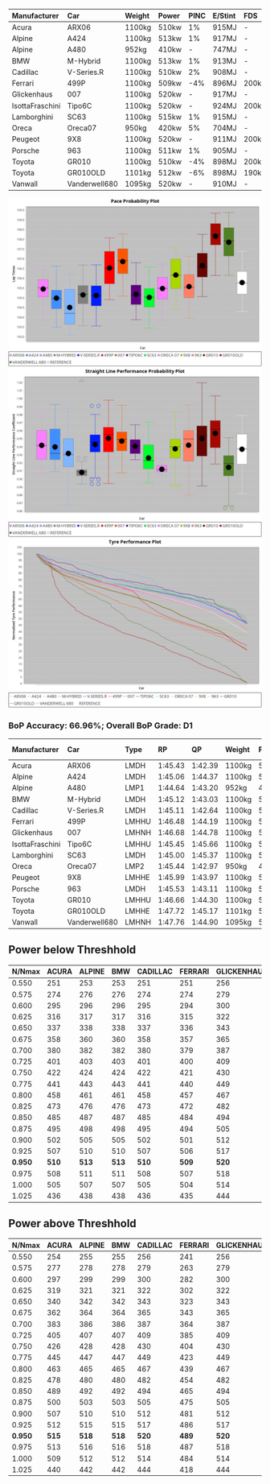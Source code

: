 |Manufacturer|Car|Weight|Power|PINC|E/Stint|FDS|
|:-|:-|:-|:-|:-|:-|:-|
|Acura|ARX06|1100kg|510kw|1%|915MJ|-|
|Alpine|A424|1100kg|513kw|1%|917MJ|-|
|Alpine|A480|952kg|410kw|-|747MJ|-|
|BMW|M-Hybrid|1100kg|513kw|1%|913MJ|-|
|Cadillac|V-Series.R|1100kg|510kw|2%|908MJ|-|
|Ferrari|499P|1100kg|509kw|-4%|896MJ|200kph|
|Glickenhaus|007|1100kg|520kw|-|917MJ|-|
|IsottaFraschini|Tipo6C|1100kg|520kw|-|924MJ|200kph|
|Lamborghini|SC63|1100kg|515kw|1%|915MJ|-|
|Oreca|Oreca07|950kg|420kw|5%|704MJ|-|
|Peugeot|9X8|1100kg|520kw|-|911MJ|200kph|
|Porsche|963|1100kg|511kw|1%|905MJ|-|
|Toyota|GR010|1100kg|510kw|-4%|898MJ|200kph|
|Toyota|GR010OLD|1101kg|512kw|-6%|898MJ|190kph|
|Vanwall|Vanderwell680|1095kg|520kw|-|910MJ|-|

![PACECHART](./IMG/AUTO.png)
![STRAIGHTLINEPERFORMANCECHART](./IMG/AUTO_sp.png)
![TYREPERFORMANCECHART](./IMG/AUTO_tw.png)

### BoP Accuracy: 66.96%; Overall BoP Grade: D1
|Manufacturer|Car|Type|RP|QP|Weight|Power¹|Threshhold|PINC|Power²|E/Stint|AVG Vmax|FDS|RDLC|L/Stint|BOP-Grade|ModelAccuracy|ModelPoints|Match%|
|:-|:-|:-|:-|:-|:-|:-|:-|:-|:-|:-|:-|:-|:-|:-|:-|:-|:-|:-|
|Acura|ARX06|LMDH|1:45.43|1:42.39|1100kg|510kw|210.0kph|1%|515kw|915MJ|292.09kph|-|0.97|33|-D1|100.00%|995|66.79%|
|Alpine|A424|LMDH|1:45.06|1:44.37|1100kg|513kw|210.0kph|1%|518kw|917MJ|291.99kph|-|0.96|33|-D1|80.53%|517|68.78%|
|Alpine|A480|LMP1|1:44.64|1:43.20|952kg|410kw|210.0kph|-|410kw|747MJ|288.78kph|-|0.97|31|-E2|59.62%|840|53.85%|
|BMW|M-Hybrid|LMDH|1:45.12|1:43.03|1100kg|513kw|210.0kph|1%|518kw|913MJ|288.11kph|-|0.97|33|-D1|98.60%|1690|65.09%|
|Cadillac|V-Series.R|LMDH|1:45.11|1:42.64|1100kg|510kw|210.0kph|2%|520kw|908MJ|292.01kph|-|0.97|33|-D1|88.58%|2033|68.68%|
|Ferrari|499P|LMHHU|1:46.48|1:44.19|1100kg|509kw|210.0kph|-4%|489kw|896MJ|292.07kph|200kph|1.00|34|+B1|84.67%|2303|85.46%|
|Glickenhaus|007|LMHNH|1:46.68|1:44.78|1100kg|520kw|0.0kph|-|520kw|917MJ|293.37kph|-|0.90|33|+C2|96.64%|1639|74.61%|
|IsottaFraschini|Tipo6C|LMHHU|1:45.45|1:45.66|1100kg|520kw|210.0kph|-|520kw|924MJ|292.32kph|200kph|1.01|33|+B1|66.67%|96|89.15%|
|Lamborghini|SC63|LMDH|1:45.00|1:45.37|1100kg|515kw|210.0kph|1%|520kw|915MJ|289.98kph|-|0.99|33|-E1|96.77%|419|59.86%|
|Oreca|Oreca07|LMP2|1:45.44|1:42.97|950kg|420kw|210.0kph|5%|441kw|704MJ|289.03kph|-|0.94|31|-C2|100.00%|2206|73.17%|
|Peugeot|9X8|LMHHE|1:45.99|1:43.97|1100kg|520kw|210.0kph|-|520kw|911MJ|291.07kph|200kph|0.96|33|~A1|87.16%|2572|100.00%|
|Porsche|963|LMDH|1:45.53|1:43.11|1100kg|511kw|210.0kph|1%|516kw|905MJ|292.18kph|-|0.97|33|-B1|93.05%|5740|88.47%|
|Toyota|GR010|LMHHU|1:46.66|1:44.30|1100kg|510kw|210.0kph|-4%|490kw|898MJ|292.08kph|200kph|1.00|34|+D2|90.17%|3255|64.06%|
|Toyota|GR010OLD|LMHHE|1:47.72|1:45.17|1101kg|512kw|210.0kph|-6%|481kw|898MJ|292.68kph|190kph|0.99|34|+Ω1|85.24%|1322|25.98%|
|Vanwall|Vanderwell680|LMHNH|1:47.76|1:44.90|1095kg|520kw|0.0kph|-|520kw|910MJ|287.68kph|-|0.95|33|+Ω1|91.33%|611|20.49%|

## Power below Threshhold
|N/Nmax|ACURA|ALPINE|BMW|CADILLAC|FERRARI|GLICKENHAUS|ISOTTAFRASCHINI|LAMBORGHINI|ORECA|PEUGEOT|PORSCHE|TOYOTA|TOYOTA|VANWALL|​|RPM|A480|
|:-|:-|:-|:-|:-|:-|:-|:-|:-|:-|:-|:-|:-|:-|:-|:-|:-|:-|
|0.550|251|253|253|251|251|256|256|254|207|256|252|251|252|256|​|--|-|
|0.575|274|276|276|274|274|279|279|277|225|279|275|274|275|279|​|--|-|
|0.600|295|296|296|295|294|300|300|297|242|300|295|295|296|300|​|--|-|
|0.625|316|317|317|316|315|322|322|319|260|322|316|316|317|322|​|--|-|
|0.650|337|338|338|337|336|343|343|340|277|343|337|337|338|343|​|--|-|
|0.675|358|360|360|358|357|365|365|362|295|365|359|358|359|365|​|--|-|
|0.700|380|382|382|380|379|387|387|383|313|387|380|380|381|387|​|--|-|
|0.725|401|403|403|401|400|409|409|405|330|409|402|401|403|409|​|--|-|
|0.750|422|424|424|422|421|430|430|426|347|430|422|422|423|430|​|--|-|
|0.775|441|443|443|441|440|449|449|445|363|449|441|441|442|449|​|5000|241|
|0.800|458|461|461|458|457|467|467|463|377|467|459|458|460|467|​|5500|284|
|0.825|473|476|476|473|472|482|482|478|389|482|474|473|475|482|​|6000|318|
|0.850|485|487|487|485|484|494|494|489|400|494|485|485|486|494|​|6500|359|
|0.875|495|498|498|495|494|505|505|500|408|505|496|495|497|505|​|7000|401|
|0.900|502|505|505|502|501|512|512|507|413|512|503|502|504|512|​|7500|411|
|0.925|507|510|510|507|506|517|517|512|417|517|508|507|509|517|​|8000|407|
|**0.950**|**510**|**513**|**513**|**510**|**509**|**520**|**520**|**515**|**420**|**520**|**511**|**510**|**512**|**520**|**​**|**8500**|**410**|
|0.975|508|511|511|508|507|518|518|513|419|518|509|508|510|518|​|9000|205|
|1.000|505|507|507|505|504|514|514|509|415|514|505|505|506|514|​|--|-|
|1.025|436|438|438|436|435|444|444|440|358|444|436|436|437|444|​|--|-|

## Power above Threshhold
|N/Nmax|ACURA|ALPINE|BMW|CADILLAC|FERRARI|GLICKENHAUS|ISOTTAFRASCHINI|LAMBORGHINI|ORECA|PEUGEOT|PORSCHE|TOYOTA|TOYOTA|VANWALL|​|RPM|A480|
|:-|:-|:-|:-|:-|:-|:-|:-|:-|:-|:-|:-|:-|:-|:-|:-|:-|:-|
|0.550|254|255|255|256|241|256|256|256|217|256|254|241|237|256|​|--|-|
|0.575|277|278|278|279|263|279|279|279|236|279|277|264|259|279|​|--|-|
|0.600|297|299|299|300|282|300|300|300|255|300|298|283|278|300|​|--|-|
|0.625|319|321|321|322|302|322|322|322|273|322|319|303|298|322|​|--|-|
|0.650|340|342|342|343|323|343|343|343|291|343|340|324|318|343|​|--|-|
|0.675|362|364|364|365|343|365|365|365|310|365|362|344|338|365|​|--|-|
|0.700|383|386|386|387|364|387|387|387|328|387|384|365|359|387|​|--|-|
|0.725|405|407|407|409|385|409|409|409|347|409|406|386|379|409|​|--|-|
|0.750|426|428|428|430|404|430|430|430|364|430|427|405|398|430|​|--|-|
|0.775|445|447|447|449|423|449|449|449|381|449|446|424|416|449|​|5000|241|
|0.800|463|465|465|467|439|467|467|467|396|467|463|440|432|467|​|5500|284|
|0.825|478|480|480|482|454|482|482|482|409|482|478|455|446|482|​|6000|318|
|0.850|489|492|492|494|465|494|494|494|420|494|490|466|457|494|​|6500|359|
|0.875|500|503|503|505|475|505|505|505|428|505|501|476|467|505|​|7000|401|
|0.900|507|510|510|512|481|512|512|512|434|512|508|482|473|512|​|7500|411|
|0.925|512|515|515|517|486|517|517|517|438|517|513|487|478|517|​|8000|407|
|**0.950**|**515**|**518**|**518**|**520**|**489**|**520**|**520**|**520**|**441**|**520**|**516**|**490**|**481**|**520**|**​**|**8500**|**410**|
|0.975|513|516|516|518|487|518|518|518|440|518|514|488|479|518|​|9000|205|
|1.000|509|512|512|514|484|514|514|514|436|514|510|485|476|514|​|--|-|
|1.025|440|442|442|444|418|444|444|444|376|444|441|419|411|444|​|--|-|
